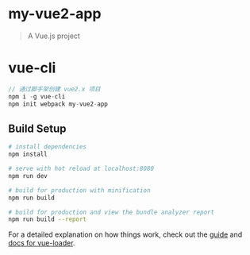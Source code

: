 # my-vue2-app

> A Vue.js project

# vue-cli
```js
// 通过脚手架创建 vue2.x 项目
npm i -g vue-cli
npm init webpack my-vue2-app
```

## Build Setup

``` bash
# install dependencies
npm install

# serve with hot reload at localhost:8080
npm run dev

# build for production with minification
npm run build

# build for production and view the bundle analyzer report
npm run build --report
```

For a detailed explanation on how things work, check out the [guide](http://vuejs-templates.github.io/webpack/) and [docs for vue-loader](http://vuejs.github.io/vue-loader).
